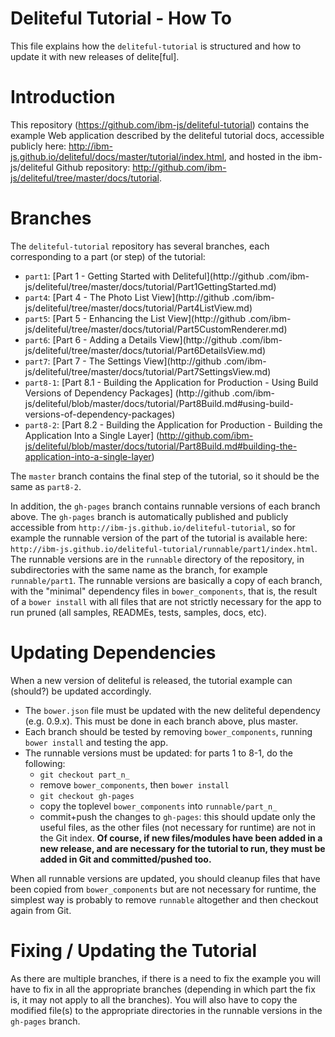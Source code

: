 Deliteful Tutorial - How To 
===========================

This file explains how the `deliteful-tutorial` is structured and how to update it with new releases of delite[ful].

# Introduction

This repository (https://github.com/ibm-js/deliteful-tutorial) contains the example Web application described by
the deliteful tutorial docs, accessible publicly here:
http://ibm-js.github.io/deliteful/docs/master/tutorial/index.html, 
and hosted in the ibm-js/deliteful Github repository:
http://github.com/ibm-js/deliteful/tree/master/docs/tutorial.

# Branches

The `deliteful-tutorial` repository has several branches, each corresponding to a part (or step) of the tutorial:
* `part1`: [Part 1 - Getting Started with Deliteful](http://github
.com/ibm-js/deliteful/tree/master/docs/tutorial/Part1GettingStarted.md)
* `part4`: [Part 4 - The Photo List View](http://github
                                        .com/ibm-js/deliteful/tree/master/docs/tutorial/Part4ListView.md)
* `part5`: [Part 5 - Enhancing the List View](http://github
                                     .com/ibm-js/deliteful/tree/master/docs/tutorial/Part5CustomRenderer.md)
* `part6`: [Part 6 - Adding a Details View](http://github
                                   .com/ibm-js/deliteful/tree/master/docs/tutorial/Part6DetailsView.md)
* `part7`: [Part 7 - The Settings View](http://github
                               .com/ibm-js/deliteful/tree/master/docs/tutorial/Part7SettingsView.md)
* `part8-1`: [Part 8.1 - Building the Application for Production - Using Build Versions of Dependency Packages]
(http://github
.com/ibm-js/deliteful/blob/master/docs/tutorial/Part8Build.md#using-build-versions-of-dependency-packages)
* `part8-2`: [Part 8.2 - Building the Application for Production - Building the Application Into a Single Layer]
(http://github.com/ibm-js/deliteful/blob/master/docs/tutorial/Part8Build.md#building-the-application-into-a-single-layer)

The `master` branch contains the final step of the tutorial, so it should be the same as `part8-2`.

In addition, the `gh-pages` branch contains runnable versions of each branch above. The `gh-pages` branch is 
automatically published and publicly accessible from
`http://ibm-js.github.io/deliteful-tutorial`,
so for example the runnable version of the part of the tutorial is available here:                                
`http://ibm-js.github.io/deliteful-tutorial/runnable/part1/index.html`. The runnable versions are in the 
`runnable` directory of the repository, in subdirectories with the same name as the branch,
for example `runnable/part1`. The runnable versions are basically a copy of each branch, with the "minimal"
dependency files in `bower_components`, that is, the result of a `bower install` with all files that are not strictly
 necessary for the app to run pruned (all samples, READMEs, tests, samples, docs, etc).

# Updating Dependencies

When a new version of deliteful is released, the tutorial example can (should?) be updated accordingly.
* The `bower.json` file must be updated with the new deliteful dependency (e.g. 0.9.x). This must be done in each 
branch above, plus master.
* Each branch should be tested by removing `bower_components`, running `bower install` and testing the app.
* The runnable versions must be updated: for parts 1 to 8-1, do the following:
  * `git checkout part_n_`
  * remove `bower_components`, then `bower install`
  * `git checkout gh-pages`
  * copy the toplevel `bower_components` into `runnable/part_n_`
  * commit+push the changes to `gh-pages`: this should update only the useful files, 
as the other files (not necessary for runtime) are not in the Git index. **Of course, 
if new files/modules have been added in a new release, and are necessary for the tutorial to run, 
they must be added in Git and committed/pushed too.**

When all runnable versions are updated, you should cleanup files that have been copied from `bower_components` but 
are not necessary for runtime, the simplest way is probably to remove `runnable` altogether and then checkout again 
from Git.

# Fixing / Updating the Tutorial

As there are multiple branches, if there is a need to fix the example you will have to fix in all the appropriate 
branches (depending in which part the fix is, it may not apply to all the branches). You will also have to copy the 
modified file(s) to the appropriate directories in the runnable versions in the `gh-pages` branch.
